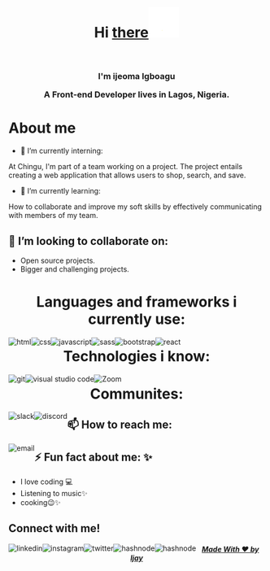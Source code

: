 # <h1 align="center">Hi <a href="https://github.com/ijayhub">there<a><img src="https://github.com/Kathryn-Jie/Kathryn-Jie/blob/main/wave.gif" width="60px"/></h1>
<Br>

<h3 align="center">I'm ijeoma Igboagu
 
A Front-end Developer lives in Lagos, Nigeria.</h3>


 # About me


- 🔭 I’m currently interning:

At Chingu, I'm part of a team working on a project. The project entails creating a web application that allows users to shop, search, and save.

- 🌱 I’m currently learning:

How to collaborate and improve my soft skills by effectively communicating with members of my team.

## 👯 I’m looking to collaborate on:

- Open source projects.
- Bigger and challenging projects.

## <h1 align="center">Languages and frameworks i currently use:</h1>

 <img align="left" alt="html" src="https://img.shields.io/badge/HTML5-E34F26?style=for-the-badge&logo=html5&logoColor=white"/>
 <img align="left" alt="css" src="https://img.shields.io/badge/CSS3-1572B6?style=for-the-badge&logo=css3&logoColor=white"/>
 <img align="left" alt="javascript" src="https://img.shields.io/badge/JavaScript-323330?style=for-the-badge&logo=javascript&logoColor=F7DF1E"/>
 <img align="left" alt="sass" src="https://img.shields.io/badge/Sass-CC6699?style=for-the-badge&logo=sass&logoColor=white"/>
 <img align="left" alt="bootstrap" src="https://img.shields.io/badge/Bootstrap-563D7C?style=for-the-badge&logo=bootstrap&logoColor=white"/>
 <img align="left" alt="react" src="https://img.shields.io/badge/React-20232A?style=for-the-badge&logo=react&logoColor=61DAFB"/>
 
 ## <h1 align="center">Technologies i know:</h1>
 
 <img align="left" alt="git" src="https://img.shields.io/badge/Git-F05032?style=for-the-badge&logo=git&logoColor=white"/>
 <img align="left" alt="visual studio code" src="https://img.shields.io/badge/Visual_Studio_Code-0078D4?style=for-the-badge&logo=visual%20studio%20code&logoColor=white"/>
 <img align="left" alt="Zoom" src="https://img.shields.io/badge/Zoom-2D8CFF?style=for-the-badge&logo=zoom&logoColor=white"/>

 
 ##  <h1 align="center">Communites:</h1>
 
 <img align="left" alt="slack" src="https://img.shields.io/badge/Slack-4A154B?style=for-the-badge&logo=slack&logoColor=white"/>
 <img align="left" alt="discord" src="https://img.shields.io/badge/Discord-7289DA?style=for-the-badge&logo=discord&logoColor=white"/>
      
 ## 📫 How to reach me:

<a mailto="ijeonyi@gmail.com" target="_blank"><img align="left" alt="email" src="https://img.shields.io/badge/Gmail-D14836?style=for-the-badge&logo=gmail&logoColor=white"/></a>

## ⚡️ Fun fact about me: ✨

- I love coding :computer:
- Listening to music✨
- cooking😉✨


## Connect with me! 

<a href="https://www.linkedin.com/in/ijeoma-igboagu/" target="_blank"><img align="left" alt="linkedin" src="https://img.shields.io/badge/LinkedIn-0077B5?style=for-the-badge&logo=linkedin&logoColor=white"/></a>
<a href="https://www.instagram.com/ij.ijay/" target="_blank"><img align="left" alt="instagram" src="https://img.shields.io/badge/Instagram-E4405F?style=for-the-badge&logo=instagram&logoColor=white"/></a>
<a href="https://twitter.com/ijaydimples" target="_blank"><img align="left" alt="twitter" src="https://img.shields.io/badge/twitter-0077B5?style=for-the-badge&logo=twitter&logoColor=white"/></a>
 <a href="https://hashnode.com/@Ijay" target="_blank"><img align="left" alt="hashnode" src="https://img.shields.io/badge/Hashnode-2962FF?style=for-the-badge&logo=hashnode&logoColor=white"/>
 <a href="https://wa.me/+2348125089145" target="_blank"><img align="left" alt="hashnode" src="https://img.shields.io/badge/WhatsApp-25D366?style=for-the-badge&logo=whatsapp&logoColor=white"/>
  








<h5 align="center">Made With ❤️ by Ijay </h5>
